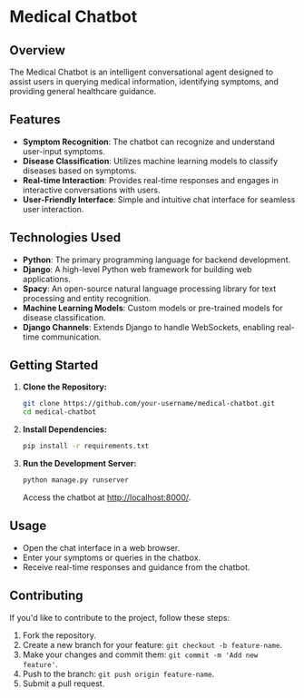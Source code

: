 # Medical Chatbot

## Overview

The Medical Chatbot is an intelligent conversational agent designed to assist users in querying medical information, identifying symptoms, and providing general healthcare guidance.

## Features

- **Symptom Recognition**: The chatbot can recognize and understand user-input symptoms.
- **Disease Classification**: Utilizes machine learning models to classify diseases based on symptoms.
- **Real-time Interaction**: Provides real-time responses and engages in interactive conversations with users.
- **User-Friendly Interface**: Simple and intuitive chat interface for seamless user interaction.

## Technologies Used

- **Python**: The primary programming language for backend development.
- **Django**: A high-level Python web framework for building web applications.
- **Spacy**: An open-source natural language processing library for text processing and entity recognition.
- **Machine Learning Models**: Custom models or pre-trained models for disease classification.
- **Django Channels**: Extends Django to handle WebSockets, enabling real-time communication.

## Getting Started

1. **Clone the Repository:**

    ```bash
    git clone https://github.com/your-username/medical-chatbot.git
    cd medical-chatbot
    ```

2. **Install Dependencies:**

    ```bash
    pip install -r requirements.txt
    ```

3. **Run the Development Server:**

    ```bash
    python manage.py runserver
    ```

    Access the chatbot at [http://localhost:8000/](http://localhost:8000/).

## Usage

- Open the chat interface in a web browser.
- Enter your symptoms or queries in the chatbox.
- Receive real-time responses and guidance from the chatbot.

## Contributing

If you'd like to contribute to the project, follow these steps:

1. Fork the repository.
2. Create a new branch for your feature: `git checkout -b feature-name`.
3. Make your changes and commit them: `git commit -m 'Add new feature'`.
4. Push to the branch: `git push origin feature-name`.
5. Submit a pull request.


